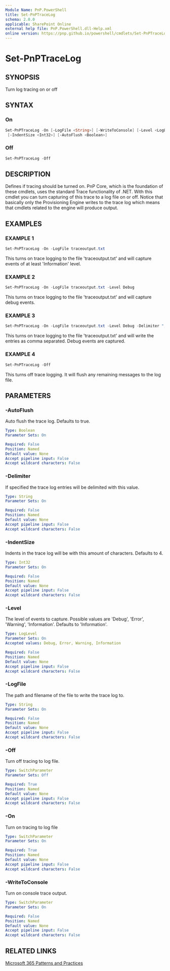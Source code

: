 ```yaml
---
Module Name: PnP.PowerShell
title: Set-PnPTraceLog
schema: 2.0.0
applicable: SharePoint Online
external help file: PnP.PowerShell.dll-Help.xml
online version: https://pnp.github.io/powershell/cmdlets/Set-PnPTraceLog.html
---
```

 
# Set-PnPTraceLog

## SYNOPSIS
Turn log tracing on or off

## SYNTAX

### On
```powershell
Set-PnPTraceLog -On [-LogFile <String>] [-WriteToConsole] [-Level <LogLevel>] [-Delimiter <String>]
 [-IndentSize <Int32>] [-AutoFlush <Boolean>] 
```

### Off
```powershell
Set-PnPTraceLog -Off
```

## DESCRIPTION
Defines if tracing should be turned on. PnP Core, which is the foundation of these cmdlets, uses the standard Trace functionality of .NET. With this cmdlet you can turn capturing of this trace to a log file on or off. Notice that basically only the Provisioning Engine writes to the trace log which means that cmdlets related to the engine will produce output.

## EXAMPLES

### EXAMPLE 1
```powershell
Set-PnPTraceLog -On -LogFile traceoutput.txt
```

This turns on trace logging to the file 'traceoutput.txt' and will capture events of at least 'Information' level.

### EXAMPLE 2
```powershell
Set-PnPTraceLog -On -LogFile traceoutput.txt -Level Debug
```

This turns on trace logging to the file 'traceoutput.txt' and will capture debug events.

### EXAMPLE 3
```powershell
Set-PnPTraceLog -On -LogFile traceoutput.txt -Level Debug -Delimiter ","
```

This turns on trace logging to the file 'traceoutput.txt' and will write the entries as comma separated. Debug events are captured.

### EXAMPLE 4
```powershell
Set-PnPTraceLog -Off
```

This turns off trace logging. It will flush any remaining messages to the log file.

## PARAMETERS

### -AutoFlush
Auto flush the trace log. Defaults to true.

```yaml
Type: Boolean
Parameter Sets: On

Required: False
Position: Named
Default value: None
Accept pipeline input: False
Accept wildcard characters: False
```

### -Delimiter
If specified the trace log entries will be delimited with this value.

```yaml
Type: String
Parameter Sets: On

Required: False
Position: Named
Default value: None
Accept pipeline input: False
Accept wildcard characters: False
```

### -IndentSize
Indents in the trace log will be with this amount of characters. Defaults to 4.

```yaml
Type: Int32
Parameter Sets: On

Required: False
Position: Named
Default value: None
Accept pipeline input: False
Accept wildcard characters: False
```

### -Level
The level of events to capture. Possible values are 'Debug', 'Error', 'Warning', 'Information'. Defaults to 'Information'.

```yaml
Type: LogLevel
Parameter Sets: On
Accepted values: Debug, Error, Warning, Information

Required: False
Position: Named
Default value: None
Accept pipeline input: False
Accept wildcard characters: False
```

### -LogFile
The path and filename of the file to write the trace log to.

```yaml
Type: String
Parameter Sets: On

Required: False
Position: Named
Default value: None
Accept pipeline input: False
Accept wildcard characters: False
```

### -Off
Turn off tracing to log file.

```yaml
Type: SwitchParameter
Parameter Sets: Off

Required: True
Position: Named
Default value: None
Accept pipeline input: False
Accept wildcard characters: False
```

### -On
Turn on tracing to log file

```yaml
Type: SwitchParameter
Parameter Sets: On

Required: True
Position: Named
Default value: None
Accept pipeline input: False
Accept wildcard characters: False
```

### -WriteToConsole
Turn on console trace output.

```yaml
Type: SwitchParameter
Parameter Sets: On

Required: False
Position: Named
Default value: None
Accept pipeline input: False
Accept wildcard characters: False
```

## RELATED LINKS

[Microsoft 365 Patterns and Practices](https://aka.ms/m365pnp)

